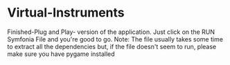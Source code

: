# Virtual-Instruments
Finished-Plug and Play- version of the application. 
Just click on the RUN Symfonia File and you're good to go.
Note: The file usually takes some time to extract all the dependencies but, if the file doesn't seem to run, please make sure you have pygame installed
